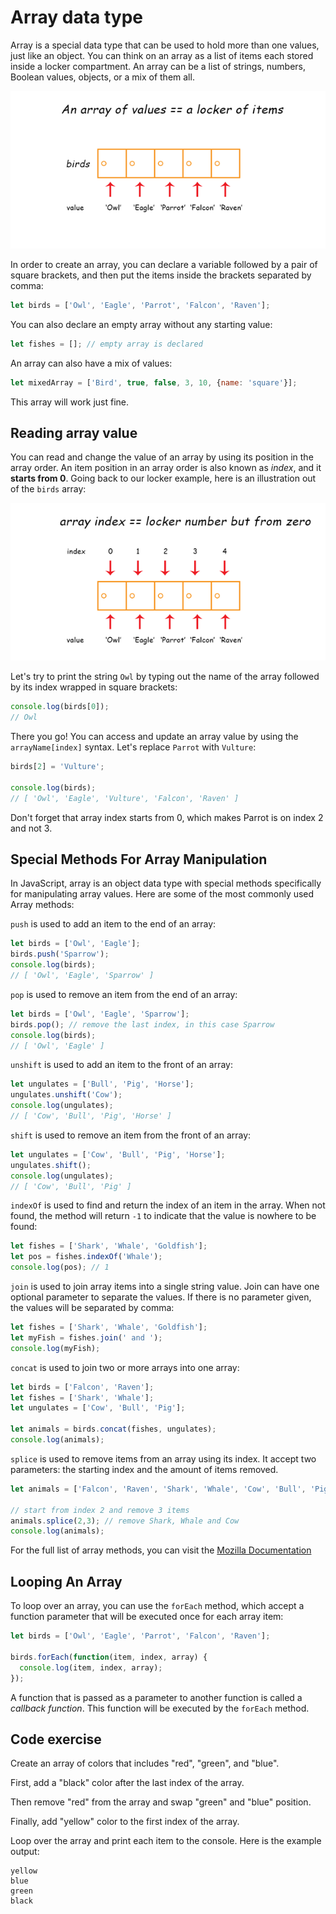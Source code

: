 # Array data type

Array is a special data type that can be used to hold more than one values, just like an object. You can think on an array as a list of items each stored inside a locker compartment. An array can be a list of strings, numbers, Boolean values, objects, or a mix of them all.

![Array as a locker](images/12/array-as-locker.png)

In order to create an array, you can declare a variable followed by a pair of square brackets, and then put the items inside the brackets separated by comma:

```js
let birds = ['Owl', 'Eagle', 'Parrot', 'Falcon', 'Raven'];
```

You can also declare an empty array without any starting value:

```js
let fishes = []; // empty array is declared
```

An array can also have a mix of values:

```js
let mixedArray = ['Bird', true, false, 3, 10, {name: 'square'}];
```

This array will work just fine.

## Reading array value

You can read and change the value of an array by using its position in the array order. An item position in an array order is also known as _index_, and it **starts from 0**. Going back to our locker example, here is an illustration out of the `birds` array:

![Array as a locker with index](images/12/array-locker-with-index.png)

Let's try to print the string `Owl` by typing out the name of the array followed by its index wrapped in square brackets:

```js
console.log(birds[0]);
// Owl
```

There you go! You can access and update an array value by using the `arrayName[index]` syntax. Let's replace `Parrot` with `Vulture`:

```js
birds[2] = 'Vulture';

console.log(birds);
// [ 'Owl', 'Eagle', 'Vulture', 'Falcon', 'Raven' ]
```

Don't forget that array index starts from 0, which makes Parrot is on index 2 and not 3.

## Special Methods For Array Manipulation

In JavaScript, array is an object data type with special methods specifically for manipulating array values. Here are some of the most commonly used Array methods:

`push` is used to add an item to the end of an array:

```js
let birds = ['Owl', 'Eagle'];
birds.push('Sparrow');
console.log(birds);
// [ 'Owl', 'Eagle', 'Sparrow' ]
```

`pop` is used to remove an item from the end of an array:

```js
let birds = ['Owl', 'Eagle', 'Sparrow'];
birds.pop(); // remove the last index, in this case Sparrow
console.log(birds);
// [ 'Owl', 'Eagle' ]
```

`unshift` is used to add an item to the front of an array:

```js
let ungulates = ['Bull', 'Pig', 'Horse'];
ungulates.unshift('Cow');
console.log(ungulates);
// [ 'Cow', 'Bull', 'Pig', 'Horse' ]
```

`shift` is used to remove an item from the front of an array:

```js
let ungulates = ['Cow', 'Bull', 'Pig', 'Horse'];
ungulates.shift();
console.log(ungulates);
// [ 'Cow', 'Bull', 'Pig' ]
```

`indexOf` is used to find and return the index of an item in the array. When not found, the method will return `-1` to indicate that the value is nowhere to be found:

```js
let fishes = ['Shark', 'Whale', 'Goldfish'];
let pos = fishes.indexOf('Whale');
console.log(pos); // 1
```

`join` is used to join array items into a single string value. Join can have one optional parameter to separate the values. If there is no parameter given, the values will be separated by comma:

```js
let fishes = ['Shark', 'Whale', 'Goldfish'];
let myFish = fishes.join(' and ');
console.log(myFish);
```

`concat` is used to join two or more arrays into one array:

```js
let birds = ['Falcon', 'Raven'];
let fishes = ['Shark', 'Whale'];
let ungulates = ['Cow', 'Bull', 'Pig'];

let animals = birds.concat(fishes, ungulates);
console.log(animals);
```

`splice` is used to remove items from an array using its index. It accept two parameters: the starting index and the amount of items removed.

```js
let animals = ['Falcon', 'Raven', 'Shark', 'Whale', 'Cow', 'Bull', 'Pig'];

// start from index 2 and remove 3 items
animals.splice(2,3); // remove Shark, Whale and Cow
console.log(animals);
```

For the full list of array methods, you can visit the [Mozilla Documentation](https://developer.mozilla.org/en-US/docs/Web/JavaScript/Reference/Global_Objects/Array#Methods_2)

## Looping An Array

To loop over an array, you can use the `forEach` method, which accept a function parameter that will be executed once for each array item:

```js
let birds = ['Owl', 'Eagle', 'Parrot', 'Falcon', 'Raven'];

birds.forEach(function(item, index, array) {
  console.log(item, index, array);
});
```

A function that is passed as a parameter to another function is called a _callback function_. This function will be executed by the `forEach` method.

## Code exercise

Create an array of colors that includes "red", "green", and "blue".

First, add a "black" color after the last index of the array.

Then remove "red" from the array and swap "green" and "blue" position.

Finally, add "yellow" color to the first index of the array.

Loop over the array and print each item to the console. Here is the example output:

```shell
yellow
blue
green
black
```
